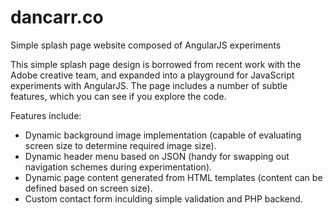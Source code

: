 # dancarr.co
Simple splash page website composed of AngularJS experiments

This simple splash page design is borrowed from recent work with the Adobe creative team, and expanded into a playground for JavaScript experiments with AngularJS. The page includes a number of subtle features, which you can see if you explore the code.

Features include:

- Dynamic background image implementation (capable of evaluating screen size to determine required image size).
- Dynamic header menu based on JSON (handy for swapping out navigation schemes during experimentation).
- Dynamic page content generated from HTML templates (content can be defined based on screen size).
- Custom contact form inculding simple validation and PHP backend.
